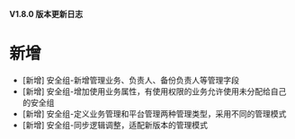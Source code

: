 **V1.8.0 版本更新日志**

# 新增
- [新增] 安全组-新增管理业务、负责人、备份负责人等管理字段
- [新增] 安全组-增加使用业务属性，有使用权限的业务允许使用未分配给自己的安全组
- [新增] 安全组-定义业务管理和平台管理两种管理类型，采用不同的管理模式
- [新增] 安全组-同步逻辑调整，适配新版本的管理模式
